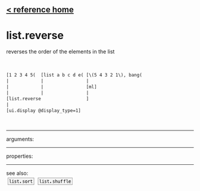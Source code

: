 [< reference home](ceammc_lib.html)
---

# list.reverse


reverses the order of the elements in the list

```


[1 2 3 4 5(  [list a b c d e( [\(5 4 3 2 1\), bang(
|            |                |
|            |                [ml]
|            |                |
[list.reverse                 ]
|
[ui.display @display_type=1]

            
```

---
arguments:


---
properties:


---
see also:<br>
[![list.sort](img/object_list.sort.png)](list.sort.html)
[![list.shuffle](img/object_list.shuffle.png)](list.shuffle.html)
